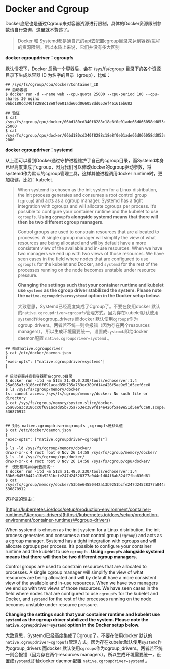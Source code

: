 # Docker and Cgroup

Docker底层也是通过Cgroup来对容器资源进行限制，具体的Docker资源限制参数请自行查询，这里就不赘述了。

> Docker 和 Systemd都是通自己的api去配置cgroup目录来达到容器/进程的资源限制。所以本质上来说，它们并没有多大区别

**docker cgroupdriver：cgroupfs**

默认情况下，Docker 启动一个容器后，会在 /sys/fs/cgroup 目录下的各个资源目录下生成以容器 ID 为名字的目录（group），比如：

```text
## /sys/fs/cgroup/cpu/docker/Container_ID
## 启动容器
$ docker run -d --name web --cpu-quota 25000 --cpu-period 100 --cpu-shares 30 nginx
06bd180cd340f8288c18e8f0e01ade66d066058dd053ef46161eb682
​
## 验证
$ cat /sys/fs/cgroup/cpu/docker/06bd180cd340f8288c18e8f0e01ade66d066058dd053ef46161eb682ab69ec24/cpu.cfs_quota_us
25000
$ cat /sys/fs/cgroup/cpu/docker/06bd180cd340f8288c18e8f0e01ade66d066058dd053ef46161eb682ab69ec24/cpu.cfs_period_us
2000
```

**docker cgroupdriver：systemd**

从上面可以看到Docker通过守护进程维护了自己的cgroup目录，而Systemd本身已经高度集成了cgroup，因为我们可以修改docker的cgroup驱动参数，将systemd作为默认的cgroup管理工具，这样其他进程调用docker runtime时，更加稳健，比如：kubelet.

> When systemd is chosen as the init system for a Linux distribution, the init process generates and consumes a root control group \(`cgroup`\) and acts as a cgroup manager. Systemd has a tight integration with cgroups and will allocate cgroups per process. It’s possible to configure your container runtime and the kubelet to use `cgroupfs`. **Using `cgroupfs` alongside systemd means that there will then be two different cgroup managers.**
>
> Control groups are used to constrain resources that are allocated to processes. A single cgroup manager will simplify the view of what resources are being allocated and will by default have a more consistent view of the available and in-use resources. When we have two managers we end up with two views of those resources. We have seen cases in the field where nodes that are configured to use `cgroupfs` for the kubelet and Docker, and `systemd` for the rest of the processes running on the node becomes unstable under resource pressure.
>
> **Changing the settings such that your container runtime and kubelet use `systemd` as the cgroup driver stabilized the system. Please note the `native.cgroupdriver=systemd` option in the Docker setup below.**
>
> 大致意思，Systemd已经高度集成了Cgroup了。不要在使用docker 默认的`native.cgroupdriver=cgropufs`管理方式。因为存在kubelet默认使用`systemd`作为cgroup\_drivers 而docker 默认使用`cgroups`作为cgroup\_drivers。两者若不统一则会报错（因为存在两个resources managers）。所以生成环境需要统一，设置成`systemd`.即给docker daemon配置 `native.cgroupdriver=systemd` 。

```text
## 修改native.cgroupdriver
$ cat /etc/docker/daemon.json 
{
"exec-opts": ["native.cgroupdriver=systemd"]
}
​
# 启动容器并查看容器所在cgroup目录
$ docker run -itd -m 512m 21.48.0.230/tools/echoserver:1.4 
25a085a3c8186cc0f691acad85b735a763ec389fd14e426f5ae9e51d5eef6ce8
$ ls /sys/fs/cgroup/memory/docker
ls: cannot access /sys/fs/cgroup/memory/docker: No such file or directory
$ cat /sys/fs/cgroup/memory/system.slice/docker-25a085a3c8186cc0f691acad85b735a763ec389fd14e426f5ae9e51d5eef6ce8.scope/memory.limit_in_bytes
536870912
​
​
## 对比 native.cgroupdriver=cgroupfs ,cgroupfs是默认值
$ cat /etc/docker/daemon.json 
{
"exec-opts": ["native.cgroupdriver=cgroupfs"]
}
$ ls -ld /sys/fs/cgroup/memory/docker/
drwxr-xr-x 4 root root 0 Nov 26 14:58 /sys/fs/cgroup/memory/docker/
$ ls -ld /sys/fs/cgroup/cpu/docker/
drwxr-xr-x 4 root root 0 Nov 26 14:58 /sys/fs/cgroup/cpu/docker/
#  使用相同image去测试--
$ docker run -itd -m 512m 21.48.0.230/tools/echoserver:1.4 
53b6e64550442a13b9251bcfe247d24528377a044e1d04f6ab824f7fba830d61
$ cat /sys/fs/cgroup/memory/docker/53b6e64550442a13b9251bcfe247d24528377a044e1d04f6ab824f7fba830d61/memory.limit_in_bytes 
536870912
```

这样做的理由：

[https://kubernetes.io/docs/setup/production-environment/container-runtimes/\#cgroup-drivers](https://kubernetes.io/docs/setup/production-environment/container-runtimes/#cgroup-drivers)

When systemd is chosen as the init system for a Linux distribution, the init process generates and consumes a root control group \(`cgroup`\) and acts as a cgroup manager. Systemd has a tight integration with cgroups and will allocate cgroups per process. It’s possible to configure your container runtime and the kubelet to use `cgroupfs`. **Using `cgroupfs` alongside systemd means that there will then be two different cgroup managers.**

Control groups are used to constrain resources that are allocated to processes. A single cgroup manager will simplify the view of what resources are being allocated and will by default have a more consistent view of the available and in-use resources. When we have two managers we end up with two views of those resources. We have seen cases in the field where nodes that are configured to use `cgroupfs` for the kubelet and Docker, and `systemd` for the rest of the processes running on the node becomes unstable under resource pressure.

**Changing the settings such that your container runtime and kubelet use `systemd` as the cgroup driver stabilized the system. Please note the `native.cgroupdriver=systemd` option in the Docker setup below.**

大致意思，Systemd已经高度集成了Cgroup了。不要在使用docker 默认的`native.cgroupdriver=cgropufs`管理方式。因为存在kubelet默认使用`systemd`作为cgroup\_drivers 而docker 默认使用`cgroups`作为cgroup\_drivers。两者若不统一则会报错（因为存在两个resources managers）。所以生成环境需要统一，设置成`systemd`.即给docker daemon配置 `native.cgroupdriver=systemd` 。

